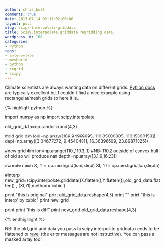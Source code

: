 ```yaml
---
author: chris_bull
comments: true
date: 2013-07-14 02:11:02+00:00
layout: post
slug: scipy-interpolate-griddata
title: Scipy.interpolate.griddata regridding data.
wordpress_id: 108
categories:
- Python
tags:
- interpolate
- meshgrid
- python
- regrid
- scipy
---
```


Climate scientists are always wanting data on different grids. [Python docs](http://docs.scipy.org/doc/scipy-0.11.0/reference/generated/scipy.interpolate.griddata.html) are typically excellent but I couldn't find a nice example using rectangular/mesh grids so here it is...


{% highlight python %}

import numpy as np
import scipy.interpolate

old_grid_data=np.random.rand(4,3)

#old grid dim
loni=np.array([109.94999695, 110.05000305, 110.15000153])
depi=np.array([3.04677272, 9.45404911, 16.36396599, 23.89871025])

#new grid dim
lon=np.arange(110.,110.3,.1) #NB: 110.2 outside of convex hull of old so will produce nan
depth=np.array([3.1,9,16,23])

#create mesh
X, Y = np.meshgrid(loni, depi)
XI, YI = np.meshgrid(lon,depth)

#interp
new_grid=scipy.interpolate.griddata((X.flatten(),Y.flatten()),old_grid_data.flatten() , (XI,YI),method='cubic')

print "this is original"
print old_grid_data.reshape(4,3)
print ""
print "this is interp' by cubic"
print new_grid

print
print "this is diff"
print new_grid-old_grid_data.reshape(4,3)

{% endhighlight %}

NB: the old_grid and data you pass to scipy.interpolate.griddata needs to be flattened or [ravel](http://docs.scipy.org/doc/numpy/reference/generated/numpy.ravel.html) (the error messages are not instructive). You can pass a masked array too!
